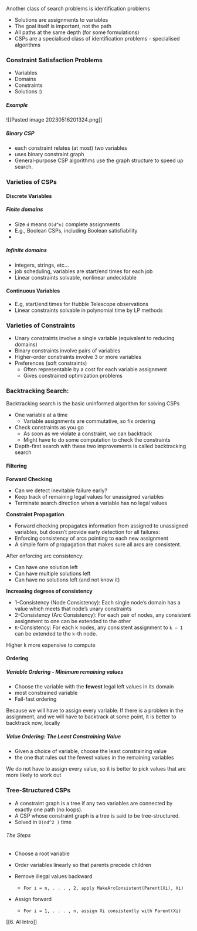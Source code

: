 Another class of search problems is identification problems
- Solutions are assignments to variables
- The goal itself is important, not the path
- All paths at the same depth (for some formulations)
- CSPs are a specialised class of identification problems - specialised algorithms


### Constraint Satisfaction Problems
- Variables
- Domains
- Constraints
- Solutions :)

##### Example
![[Pasted image 20230516201324.png]]


##### Binary CSP
- each constraint relates (at most) two variables
- uses binary constraint graph
- General-purpose CSP algorithms use the graph structure to speed up search.

### Varieties of CSPs
#### Discrete Variables

##### Finite domains
- Size `d` means `O(d^n)` complete assignments
- E.g., Boolean CSPs, including Boolean satisfiability
- 
##### Infinite domains 
- integers, strings, etc...
- job scheduling, variables are start/end times for each job
- Linear constraints solvable, nonlinear undecidable

#### Continuous Variables
- E.g, start/end times for Hubble Telescope observations
- Linear constraints solvable in polynomial time by LP methods

### Varieties of Constraints
- Unary constraints involve a single variable (equivalent to reducing domains)
- Binary constraints involve pairs of variables
- Higher-order constraints involve 3 or more variables
- Preferences (soft constraints)
	- Often representable by a cost for each variable assignment
	- Gives constrained optimization problems

### Backtracking Search:
Backtracking search is the basic uninformed algorithm for solving CSPs

- One variable at a time
	- Variable assignments are commutative, so fix ordering
- Check constraints as you go
	- As soon as we violate a constraint, we can backtrack
	- Might have to do some computation to check the constraints
- Depth-first search with these two improvements is called backtracking search


#### Filtering

**Forward Checking**
- Can we detect inevitable failure early?
- Keep track of remaining legal values for unassigned variables
- Terminate search direction when a variable has no legal values

**Constraint Propagation**
- Forward checking propagates information from assigned to unassigned variables, but doesn’t provide early detection for all failures:
- Enforcing consistency of arcs pointing to each new assignment
- A simple form of propagation that makes sure all arcs are consistent.

After enforcing arc consistency:
- Can have one solution left
- Can have multiple solutions left
- Can have no solutions left (and not know it)

**Increasing degrees of consistency**
- 1-Consistency (Node Consistency): 
	Each single node’s domain has a value which meets that node’s unary constraints
- 2-Consistency (Arc Consistency): 
	For each pair of nodes, any consistent assignment to one can be extended to the other 
- `K`-Consistency:
	For each k nodes, any consistent assignment to `k − 1` can be extended to the `k`-th node.

Higher k more expensive to compute

#### Ordering
##### Variable Ordering - Minimum remaining values
- Choose the variable with the **fewest** legal left values in its domain
- most constrained variable
- Fail-fast ordering

Because we will have to assign every variable. If there is a problem in the assignment, and we will have to backtrack at some point, it is better to backtrack now, locally

##### Value Ordering: The Least Constraining Value
- Given a choice of variable, choose the least constraining value
- the one that rules out the fewest values in the remaining variables

We do not have to assign every value, so it is better to pick values that are more likely to work out

### Tree-Structured CSPs
- A constraint graph is a tree if any two variables are connected by exactly one path (no loops).
- A CSP whose constraint graph is a tree is said to be tree-structured.
- Solved in `O(nd^2 )` time

###### The Steps
- Choose a root variable
- Order variables linearly so that parents precede children

- Remove illegal values backward
	- `For i = n, . . . , 2, apply MakeArcConsistent(Parent(Xi), Xi)`

- Assign forward
	- `For i = 1, . . . , n, assign Xi consistently with Parent(Xi)`



[[6. AI Intro]]